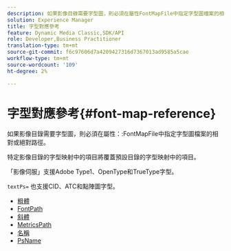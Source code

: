 ```yaml
---
description: 如果影像目錄需要字型圖，則必須在屬性FontMapFile中指定字型圖檔案的相對或絕對路徑。
solution: Experience Manager
title: 字型對應參考
feature: Dynamic Media Classic,SDK/API
role: Developer,Business Practitioner
translation-type: tm+mt
source-git-commit: f6c97606d7a4209427316d7367013ad9585a5cae
workflow-type: tm+mt
source-wordcount: '109'
ht-degree: 2%

---
```



# 字型對應參考{#font-map-reference}

如果影像目錄需要字型圖，則必須在屬性：:FontMapFile中指定字型圖檔案的相對或絕對路徑。

特定影像目錄的字型映射中的項目將覆蓋預設目錄的字型映射中的項目。

「影像伺服」支援Adobe Type1、OpenType和TrueType字型。

`textPs=` 也支援CID、ATC和點陣圖字型。

* [粗體](r-bold-font.md)
* [FontPath](r-fontpath-font.md)
* [斜體](r-italic-font.md)
* [MetricsPath](r-metricspath-font.md)
* [名稱](r-name-font.md)
* [PsName](r-psname-font.md)
